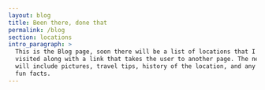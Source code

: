 ```yaml
---
layout: blog
title: Been there, done that
permalink: /blog
section: locations
intro_paragraph: >
  This is the Blog page, soon there will be a list of locations that I have
  visited along with a link that takes the user to another page. The next page
  will include pictures, travel tips, history of the location, and any other
  fun facts.
---
```

